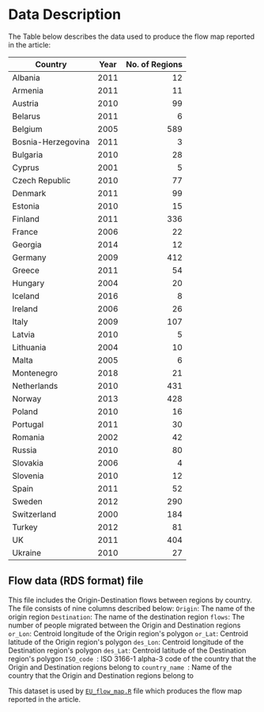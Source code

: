 # Data Description

The Table below describes the data used to produce the flow map reported in the article:  

Country | Year | No. of Regions
----------|----------|---------:
Albania | 2011 | 12
Armenia | 2011 | 11
Austria | 2010 | 99
Belarus | 2011 | 6
Belgium | 2005 | 589
Bosnia-Herzegovina | 2011 | 3
Bulgaria | 2010 | 28
Cyprus | 2001 | 5
Czech Republic | 2010 | 77
Denmark | 2011 | 99
Estonia | 2010 | 15
Finland | 2011 | 336
France | 2006 | 22
Georgia | 2014 | 12
Germany | 2009 | 412
Greece | 2011 | 54
Hungary | 2004 | 20
Iceland | 2016 | 8
Ireland | 2006 | 26
Italy | 2009 | 107
Latvia | 2010 | 5
Lithuania | 2004 | 10
Malta | 2005 | 6
Montenegro | 2018 | 21
Netherlands | 2010 | 431
Norway | 2013 | 428
Poland | 2010 | 16
Portugal | 2011 | 30
Romania | 2002 | 42
Russia | 2010 | 80
Slovakia | 2006 | 4
Slovenia | 2010 | 12
Spain | 2011 | 52
Sweden | 2012 | 290
Switzerland | 2000 | 184
Turkey | 2012 | 81
UK | 2011 | 404
Ukraine | 2010 | 27

## Flow data (RDS format) file
This file includes the Origin-Destination flows between regions by country. The file consists of nine columns described below:
`Origin`: The name of the origin region
`Destination`: The name of the destination region
`flows`: The number of people migrated between the Origin and Destination regions
`or_Lon`: Centroid longitude of the Origin region's polygon
`or_Lat`: Centroid latitude of the Origin region's polygon
`des_Lon`: Centroid longitude of the Destination region's polygon
`des_Lat`: Centroid latitude of the Destination region's polygon
`ISO_code `: ISO 3166-1 alpha-3 code of the country that the Origin and Destination regions belong to
`country_name `: Name of the country that the Origin and Destination regions belong to

This dataset is used by [`EU_flow_map.R`](fcorowe/mappingeuflows/tree/master/code) file which produces the flow map reported in the article.



